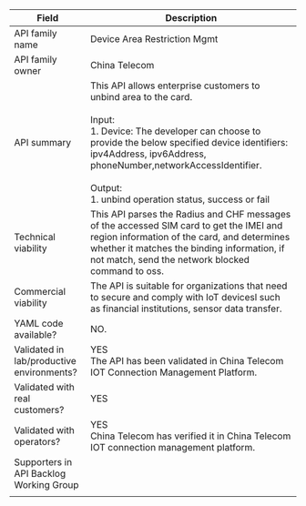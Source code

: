 
| **Field**                                 | Description                                                                                                                                                                                                                                                                                                                                                    |
| ----------------------------------------- | -------------------------------------------------------------------------------------------------------------------------------------------------------------------------------------------------------------------------------------------------------------------------------------------------------------------------------------------------------------- | 
| API family name                           | Device Area Restriction Mgmt
| API family owner                          | China Telecom                                                                                                                                                                                                                                                                                                                                                  |
| API summary                               | This API allows enterprise customers to unbind area to the card. <br><br>Input:<br>1. Device: The developer can choose to provide the below specified device identifiers: ipv4Address, ipv6Address, phoneNumber,networkAccessIdentifier.<br><br>Output:<br>1. unbind operation status, success or fail |
| Technical viability                       | This API parses the Radius and CHF messages of the accessed SIM card to get the IMEI and region information of the card, and determines whether it matches the binding information, if not match, send the network blocked command to oss.                                                                                                                     |
| Commercial viability                      | The API is suitable for organizations that need to secure and comply with IoT devicesl such as financial institutions, sensor data transfer.                                                                                                                                                                                                                   |
| YAML code available?                      | NO.                                                                                                                                                                                                                                                                                                                                                            |
| Validated in lab/productive environments? | YES<br>The API has been validated in China Telecom IOT Connection Management Platform.                                                                                                                                                                                                                                                                         |
| Validated with real customers?            | YES                                                                                                                                                                                                                                                                                                                                                            |
| Validated with operators?                 | YES<br>China Telecom has verified it in China Telecom IOT connection management platform.                                                                                                                                                                                                                                                                      |
| Supporters in API Backlog Working Group   |                                                                                                                                                                                                                                                                                                                                                                |
|                                           |                                                                                                                                                                                                                                                                                                                                                                |
